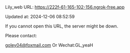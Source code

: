 Lily_web URL: https://222f-61-165-102-156.ngrok-free.app

Updated at: 2024-12-06 08:52:59

If you cannot open this URL, the server might be down.

Please contact: 

goley04@foxmail.com Or Wechat:GL_yeaH